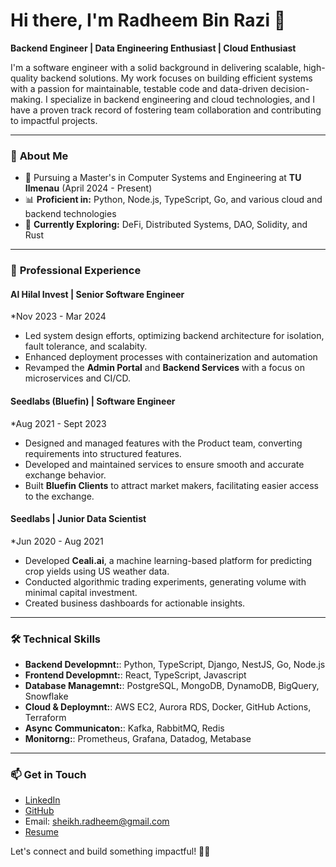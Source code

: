# Hi there, I'm Radheem Bin Razi 👋
**Backend Engineer | Data Engineering Enthusiast | Cloud Enthusiast**

I'm a software engineer with a solid background in delivering scalable, high-quality backend solutions. My work focuses on building efficient systems with a passion for maintainable, testable code and data-driven decision-making. I specialize in backend engineering and cloud technologies, and I have a proven track record of fostering team collaboration and contributing to impactful projects.

---

### 🌟 **About Me**
- 🔧 Pursuing a Master's in Computer Systems and Engineering at **TU Ilmenau** (April 2024 - Present)
- 📊 **Proficient in:** Python, Node.js, TypeScript, Go, and various cloud and backend technologies
- 🌱 **Currently Exploring:** DeFi, Distributed Systems, DAO, Solidity, and Rust

---

### 💼 **Professional Experience**

#### **Al Hilal Invest** | Senior Software Engineer  
*Nov 2023 - Mar 2024  
- Led system design efforts, optimizing backend architecture for isolation, fault tolerance, and scalabity.
- Enhanced deployment processes with containerization and automation
- Revamped the **Admin Portal** and **Backend Services** with a focus on microservices and CI/CD.

#### **Seedlabs (Bluefin)** | Software Engineer  
*Aug 2021 - Sept 2023  
- Designed and managed features with the Product team, converting requirements into structured features.
- Developed and maintained services to ensure smooth and accurate exchange behavior. 
- Built **Bluefin Clients** to attract market makers, facilitating easier access to the exchange.

#### **Seedlabs** | Junior Data Scientist  
*Jun 2020 - Aug 2021  
- Developed **Ceali.ai**, a machine learning-based platform for predicting crop yields using US weather data.
- Conducted algorithmic trading experiments, generating volume with minimal capital investment.
- Created business dashboards for actionable insights.

---

### 🛠️ **Technical Skills**

- **Backend Developmnt:**: Python, TypeScript, Django, NestJS, Go, Node.js
- **Frontend Developmnt:**: React, TypeScript, Javascript
- **Database Managemnt:**: PostgreSQL, MongoDB, DynamoDB, BigQuery, Snowflake
- **Cloud & Deploymnt:**: AWS EC2, Aurora RDS, Docker, GitHub Actions, Terraform
- **Async Communicaton:**: Kafka, RabbitMQ, Redis
- **Monitorng:**: Prometheus, Grafana, Datadog, Metabase

---

### 📫 **Get in Touch**

- [LinkedIn](https://www.linkedin.com/in/radheem-razi/)
- [GitHub](https://github.com/radheem)
- Email: [sheikh.radheem@gmail.com](mailto:sheikh.radheem@gmail.com)
- [Resume](https://docs.google.com/document/d/1zxBNWb_eqvAq-kVv55XGb6J6ZpUphMqixJC2H7oGdCI/edit?usp=sharing)

Let's connect and build something impactful! 👨‍💻
